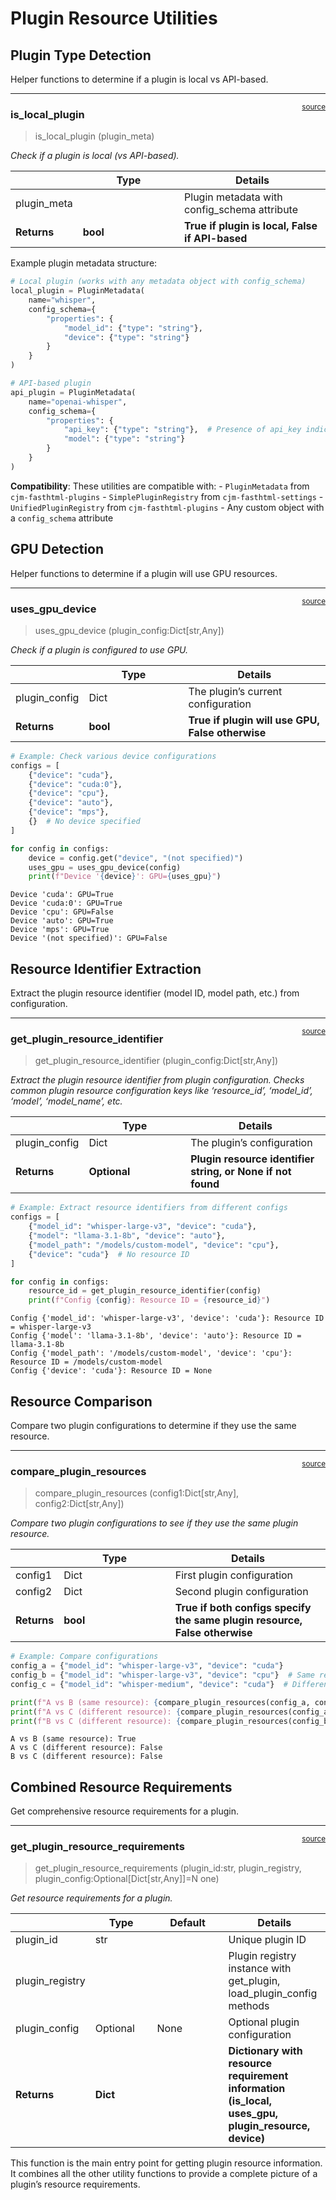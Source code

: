 # Plugin Resource Utilities


<!-- WARNING: THIS FILE WAS AUTOGENERATED! DO NOT EDIT! -->

## Plugin Type Detection

Helper functions to determine if a plugin is local vs API-based.

------------------------------------------------------------------------

<a
href="https://github.com/cj-mills/cjm-fasthtml-resources/blob/main/cjm_fasthtml_resources/utils/plugin_utils.py#L15"
target="_blank" style="float:right; font-size:smaller">source</a>

### is_local_plugin

>  is_local_plugin (plugin_meta)

*Check if a plugin is local (vs API-based).*

<table>
<colgroup>
<col style="width: 9%" />
<col style="width: 38%" />
<col style="width: 52%" />
</colgroup>
<thead>
<tr>
<th></th>
<th><strong>Type</strong></th>
<th><strong>Details</strong></th>
</tr>
</thead>
<tbody>
<tr>
<td>plugin_meta</td>
<td></td>
<td>Plugin metadata with config_schema attribute</td>
</tr>
<tr>
<td><strong>Returns</strong></td>
<td><strong>bool</strong></td>
<td><strong>True if plugin is local, False if API-based</strong></td>
</tr>
</tbody>
</table>

Example plugin metadata structure:

``` python
# Local plugin (works with any metadata object with config_schema)
local_plugin = PluginMetadata(
    name="whisper",
    config_schema={
        "properties": {
            "model_id": {"type": "string"},
            "device": {"type": "string"}
        }
    }
)

# API-based plugin  
api_plugin = PluginMetadata(
    name="openai-whisper",
    config_schema={
        "properties": {
            "api_key": {"type": "string"},  # Presence of api_key indicates API-based
            "model": {"type": "string"}
        }
    }
)
```

**Compatibility**: These utilities are compatible with: -
`PluginMetadata` from `cjm-fasthtml-plugins` - `SimplePluginRegistry`
from `cjm-fasthtml-settings` - `UnifiedPluginRegistry` from
`cjm-fasthtml-plugins` - Any custom object with a `config_schema`
attribute

## GPU Detection

Helper functions to determine if a plugin will use GPU resources.

------------------------------------------------------------------------

<a
href="https://github.com/cj-mills/cjm-fasthtml-resources/blob/main/cjm_fasthtml_resources/utils/plugin_utils.py#L27"
target="_blank" style="float:right; font-size:smaller">source</a>

### uses_gpu_device

>  uses_gpu_device (plugin_config:Dict[str,Any])

*Check if a plugin is configured to use GPU.*

<table>
<colgroup>
<col style="width: 9%" />
<col style="width: 38%" />
<col style="width: 52%" />
</colgroup>
<thead>
<tr>
<th></th>
<th><strong>Type</strong></th>
<th><strong>Details</strong></th>
</tr>
</thead>
<tbody>
<tr>
<td>plugin_config</td>
<td>Dict</td>
<td>The plugin’s current configuration</td>
</tr>
<tr>
<td><strong>Returns</strong></td>
<td><strong>bool</strong></td>
<td><strong>True if plugin will use GPU, False otherwise</strong></td>
</tr>
</tbody>
</table>

``` python
# Example: Check various device configurations
configs = [
    {"device": "cuda"},
    {"device": "cuda:0"},
    {"device": "cpu"},
    {"device": "auto"},
    {"device": "mps"},
    {}  # No device specified
]

for config in configs:
    device = config.get("device", "(not specified)")
    uses_gpu = uses_gpu_device(config)
    print(f"Device '{device}': GPU={uses_gpu}")
```

    Device 'cuda': GPU=True
    Device 'cuda:0': GPU=True
    Device 'cpu': GPU=False
    Device 'auto': GPU=True
    Device 'mps': GPU=True
    Device '(not specified)': GPU=False

## Resource Identifier Extraction

Extract the plugin resource identifier (model ID, model path, etc.) from
configuration.

------------------------------------------------------------------------

<a
href="https://github.com/cj-mills/cjm-fasthtml-resources/blob/main/cjm_fasthtml_resources/utils/plugin_utils.py#L42"
target="_blank" style="float:right; font-size:smaller">source</a>

### get_plugin_resource_identifier

>  get_plugin_resource_identifier (plugin_config:Dict[str,Any])

*Extract the plugin resource identifier from plugin configuration.
Checks common plugin resource configuration keys like ‘resource_id’,
‘model_id’, ‘model’, ‘model_name’, etc.*

<table>
<colgroup>
<col style="width: 9%" />
<col style="width: 38%" />
<col style="width: 52%" />
</colgroup>
<thead>
<tr>
<th></th>
<th><strong>Type</strong></th>
<th><strong>Details</strong></th>
</tr>
</thead>
<tbody>
<tr>
<td>plugin_config</td>
<td>Dict</td>
<td>The plugin’s configuration</td>
</tr>
<tr>
<td><strong>Returns</strong></td>
<td><strong>Optional</strong></td>
<td><strong>Plugin resource identifier string, or None if not
found</strong></td>
</tr>
</tbody>
</table>

``` python
# Example: Extract resource identifiers from different configs
configs = [
    {"model_id": "whisper-large-v3", "device": "cuda"},
    {"model": "llama-3.1-8b", "device": "auto"},
    {"model_path": "/models/custom-model", "device": "cpu"},
    {"device": "cuda"}  # No resource ID
]

for config in configs:
    resource_id = get_plugin_resource_identifier(config)
    print(f"Config {config}: Resource ID = {resource_id}")
```

    Config {'model_id': 'whisper-large-v3', 'device': 'cuda'}: Resource ID = whisper-large-v3
    Config {'model': 'llama-3.1-8b', 'device': 'auto'}: Resource ID = llama-3.1-8b
    Config {'model_path': '/models/custom-model', 'device': 'cpu'}: Resource ID = /models/custom-model
    Config {'device': 'cuda'}: Resource ID = None

## Resource Comparison

Compare two plugin configurations to determine if they use the same
resource.

------------------------------------------------------------------------

<a
href="https://github.com/cj-mills/cjm-fasthtml-resources/blob/main/cjm_fasthtml_resources/utils/plugin_utils.py#L55"
target="_blank" style="float:right; font-size:smaller">source</a>

### compare_plugin_resources

>  compare_plugin_resources (config1:Dict[str,Any], config2:Dict[str,Any])

*Compare two plugin configurations to see if they use the same plugin
resource.*

<table>
<colgroup>
<col style="width: 9%" />
<col style="width: 38%" />
<col style="width: 52%" />
</colgroup>
<thead>
<tr>
<th></th>
<th><strong>Type</strong></th>
<th><strong>Details</strong></th>
</tr>
</thead>
<tbody>
<tr>
<td>config1</td>
<td>Dict</td>
<td>First plugin configuration</td>
</tr>
<tr>
<td>config2</td>
<td>Dict</td>
<td>Second plugin configuration</td>
</tr>
<tr>
<td><strong>Returns</strong></td>
<td><strong>bool</strong></td>
<td><strong>True if both configs specify the same plugin resource, False
otherwise</strong></td>
</tr>
</tbody>
</table>

``` python
# Example: Compare configurations
config_a = {"model_id": "whisper-large-v3", "device": "cuda"}
config_b = {"model_id": "whisper-large-v3", "device": "cpu"}  # Same resource, different device
config_c = {"model_id": "whisper-medium", "device": "cuda"}  # Different resource

print(f"A vs B (same resource): {compare_plugin_resources(config_a, config_b)}")
print(f"A vs C (different resource): {compare_plugin_resources(config_a, config_c)}")
print(f"B vs C (different resource): {compare_plugin_resources(config_b, config_c)}")
```

    A vs B (same resource): True
    A vs C (different resource): False
    B vs C (different resource): False

## Combined Resource Requirements

Get comprehensive resource requirements for a plugin.

------------------------------------------------------------------------

<a
href="https://github.com/cj-mills/cjm-fasthtml-resources/blob/main/cjm_fasthtml_resources/utils/plugin_utils.py#L70"
target="_blank" style="float:right; font-size:smaller">source</a>

### get_plugin_resource_requirements

>  get_plugin_resource_requirements (plugin_id:str, plugin_registry,
>                                        plugin_config:Optional[Dict[str,Any]]=N
>                                        one)

*Get resource requirements for a plugin.*

<table>
<colgroup>
<col style="width: 6%" />
<col style="width: 25%" />
<col style="width: 34%" />
<col style="width: 34%" />
</colgroup>
<thead>
<tr>
<th></th>
<th><strong>Type</strong></th>
<th><strong>Default</strong></th>
<th><strong>Details</strong></th>
</tr>
</thead>
<tbody>
<tr>
<td>plugin_id</td>
<td>str</td>
<td></td>
<td>Unique plugin ID</td>
</tr>
<tr>
<td>plugin_registry</td>
<td></td>
<td></td>
<td>Plugin registry instance with get_plugin, load_plugin_config
methods</td>
</tr>
<tr>
<td>plugin_config</td>
<td>Optional</td>
<td>None</td>
<td>Optional plugin configuration</td>
</tr>
<tr>
<td><strong>Returns</strong></td>
<td><strong>Dict</strong></td>
<td></td>
<td><strong>Dictionary with resource requirement information (is_local,
uses_gpu, plugin_resource, device)</strong></td>
</tr>
</tbody>
</table>

This function is the main entry point for getting plugin resource
information. It combines all the other utility functions to provide a
complete picture of a plugin’s resource requirements.
